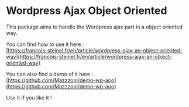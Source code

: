 # Wordpress Ajax Object Oriented

This package aims to handle the Wordpress ajax part in a object oriented way.

You can find how to use it here :  
[https://francois-steinel.fr/en/article/wordpress-ajax-an-object-oriented-way](https://francois-steinel.fr/en/article/wordpress-ajax-an-object-oriented-way)

You can also find a demo of it here :  
[https://github.com/Mazzzoni/demo-wp-aoo](https://github.com/Mazzzoni/demo-wp-aoo)

Use it if you like it !
